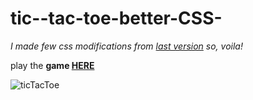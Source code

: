 # tic--tac-toe-better-CSS-
*I made few css modifications from [last version](https://github.com/talisma-cassoma/tic-tac-toe-1.git) so, voila!*

play the **game [HERE](https://tic-tac-toe-better-than-all.talismamanuel.repl.co/)**

![ticTacToe](https://user-images.githubusercontent.com/62837677/93837964-55980780-fc88-11ea-909f-6f5d7abea1ec.PNG)

